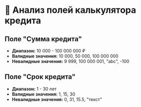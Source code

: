 # 🧠 Анализ полей калькулятора кредита

## Поле "Сумма кредита"
- **Диапазон:** 10 000 - 100 000 000 ₽
- **Валидные значения:** 10 000, 50 000, 100 000 000
- **Невалидные значения:** 9 999, 100 000 001, "abc", -100

## Поле "Срок кредита"  
- **Диапазон:** 1 - 30 лет
- **Валидные значения:** 1, 15, 30
- **Невалидные значения:** 0, 31, 15.5, "текст"
